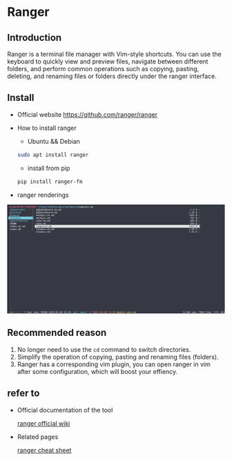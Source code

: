# Ranger

## Introduction

Ranger is a terminal file manager with Vim-style shortcuts. You can use the keyboard to quickly view and preview files, navigate between different folders, and perform common operations such as copying, pasting, deleting, and renaming files or folders directly under the ranger interface.

## Install

+ Official website <https://github.com/ranger/ranger>
+ How to install ranger
    - Ubuntu && Debian

    ```bash
    sudo apt install ranger
    ```

    - install from pip

    ```bash
    pip install ranger-fm
    ```

+ ranger renderings

![ranger interface demo](https://raw.githubusercontent.com/trace1729/blog_img/master/20230204233006.png)

## Recommended reason

1. No longer need to use the `cd` command to switch directories.
2. Simplify the operation of copying, pasting and renaming files (folders).
3. Ranger has a corresponding vim plugin, you can open ranger in vim after some configuration, which will boost your effiency.

## refer to

- Official documentation of the tool

    [ranger official wiki](https://github.com/ranger/ranger/wiki/Official-user-guide)
- Related pages
  
    [ranger cheat sheet](https://gist.github.com/heroheman/aba73e47443340c35526755ef79647eb)
